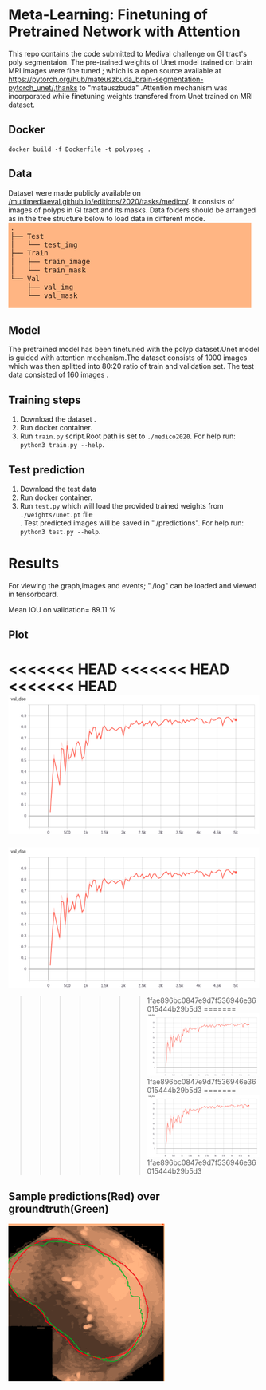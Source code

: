 # Meta-Learning: Finetuning of Pretrained Network with Attention

This repo contains the code submitted to Medival challenge on GI tract's poly segmentaion. The pre-trained
weights of Unet model trained on brain MRI images were fine tuned ; which is a open source available at  https://pytorch.org/hub/mateuszbuda_brain-segmentation-pytorch_unet/,thanks to "mateuszbuda" .Attention mechanism was incorporated while finetuning weights transfered from Unet trained on MRI dataset.



## Docker

```
docker build -f Dockerfile -t polypseg .
```



## Data
Dataset were made publicly available on  [/multimediaeval.github.io/editions/2020/tasks/medico/](https://multimediaeval.github.io/editions/2020/tasks/medico/). It consists of  images of  polyps in GI tract and its masks. Data folders should be  arranged as in the tree structure below to load data in different mode.
![Data Folder Structure](./readme_fig/folder_tree.png)


## Model

The pretrained model has been finetuned  with the polyp  dataset.Unet model is guided with attention mechanism.The dataset consists of 1000 images which was then splitted into 80:20 ratio of train and validation set. The test data consisted of 160 images .


## Training steps

1. Download the dataset .
2. Run docker container.
3. Run `train.py` script.Root path is set to `./medico2020`. For  help run: `python3 train.py --help`.



## Test prediction

1. Download the test data
2. Run docker container.
3. Run `test.py`  which will load the provided  trained weights from `./weights/unet.pt` file  
. Test predicted images will be saved in "./predictions". For  help run: `python3 test.py --help`.




# Results

For viewing the graph,images and events; "./log" can be loaded and viewed in tensorboard.


Mean IOU on validation= 89.11 %

## Plot
<<<<<<< HEAD
<<<<<<< HEAD
<<<<<<< HEAD
![Validation DSC VS Iterations ](./readme_fig/val_dsc.png)
=======
![Validation DSC VS Iterations](./readme_fig/val_dsc.png)
>>>>>>> 1fae896bc0847e9d7f536946e36015444b29b5d3
=======
![Validation DSC VS Iterations](./readme_fig/val_dsc.png)
>>>>>>> 1fae896bc0847e9d7f536946e36015444b29b5d3
=======
![Validation DSC VS Iterations](./readme_fig/val_dsc.png)
>>>>>>> 1fae896bc0847e9d7f536946e36015444b29b5d3

## Sample predictions(Red) over groundtruth(Green)

![Green- GT, Red- Pred](./readme_fig/img.gif)
